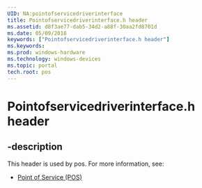 ```yaml
---
UID: NA:pointofservicedriverinterface
title: Pointofservicedriverinterface.h header
ms.assetid: d8f3ae77-dab5-34d2-a88f-30aa2fd8701d
ms.date: 05/09/2018
keywords: ["Pointofservicedriverinterface.h header"]
ms.keywords: 
ms.prod: windows-hardware
ms.technology: windows-devices
ms.topic: portal
tech.root: pos
---
```


# Pointofservicedriverinterface.h header


## -description


This header is used by pos. For more information, see:

- [Point of Service (POS)](../_pos/index.md)
